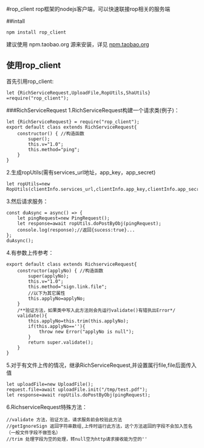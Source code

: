 #rop_client
rop框架的nodejs客户端，可以快速联接rop相关的服务端

##intall
```
npm install rop_client
```

建议使用 npm.taobao.org 源来安装，详见 [npm.taobao.org](http://npm.taobao.org/)

## 使用rop_client
首先引用rop_client:
```
let {RichServiceRequest,UploadFile,RopUtils,ShaUtils} =require("rop_client");
```
###RichServiceRequest
1.RichServiceRequest构建一个请求类(例子)：
```
let {RichServiceRequest} = require("rop_client");
export default class extends RichServiceRequest{
    constructor() { //构造函数
        super();
        this.v="1.0";
        this.method="ping";
    }
}
```
2.生成ropUtils(需有services_url地址，app_key，app_secret)
```
let ropUtils=new RopUtils(clientInfo.services_url,clientInfo.app_key,clientInfo.app_secret);
```
3.然后请求服务：
```
const duAsync = async() => {
    let pingRequest=new PingRequest();
    let response=await ropUtils.doPostByObj(pingRequest);
    console.log(response);//返回{sucess:true}...
};
duAsync();
```
4.有参数上传参考：
```
export default class extends RichserviceRequest{
    constructor(applyNo) { //构造函数
        super(applyNo);
        this.v="1.0";
        this.method="sign.link.file";
        //以下为其它属性
        this.applyNo=applyNo;
    }
    /**验证方法，如果类中写入此方法则会先运行validate()有错执出Error*/
    validate(){
        this.applyNo=this.trim(this.applyNo);
        if(this.applyNo==''){
            throw new Error("applyNo is null");
        }
        return super.validate();
    }
}
```
5.对于有文件上传的情况，继承RichServiceRequest,并设置属行file,file后面传入值
```
let uploadFile=new UploadFile();
request.file=await uploadFile.init("/tmp/test.pdf");
let response=await ropUtils.doPostByObj(pingRequest);
```
6.RichserviceRequest特殊方法：
```
//validate 方法，验证方法，请求服务前会校验此方法
//getIgnoreSign 返回字符串数组,上传时运行此方法，这个方法返回的字段不会加入签名（一般文件字段不做签名）
//trim 处理字段为空的处理，转null空为http请求接收能为空的''
```


